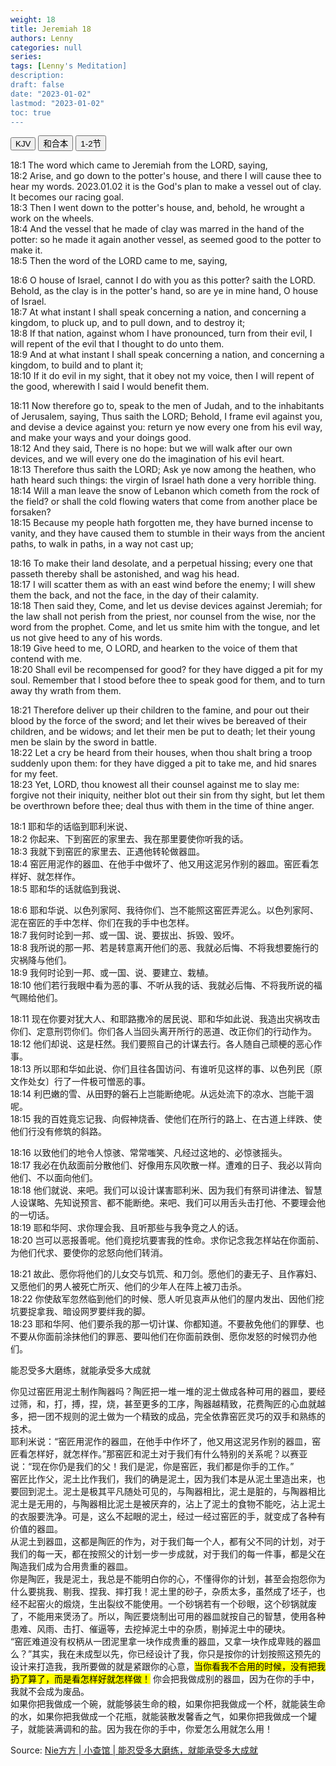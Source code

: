 ```yaml
---
weight: 18
title: Jeremiah 18
authors: Lenny
categories: null
series:
tags: [Lenny's Meditation]
description: 
draft: false
date: "2023-01-02"
lastmod: "2023-01-02"
toc: true
---
```


<!--more-->

<!-- Tab links -->
<div class="tab">
  <button class="tablinks active" onclick="tablabel(event, 'english')">KJV</button>
  <button class="tablinks" onclick="tablabel(event, 'chinese')">和合本</button>
  <button class="tablinks" onclick="tablabel(event, 'verse1')">1-2节</button>
</div>

<!-- Tab content -->
<div id="english" class="tabcontent" style="display:block">

18:1 The word which came to Jeremiah from the LORD, saying,  
18:2 Arise, and go down to the potter's house, and there I will cause thee to hear my words. <a class = "marginnote">2023.01.02 it is the God's plan to make a vessel out of clay.  It becomes our racing goal.</a>   
18:3 Then I went down to the potter's house, and, behold, he wrought a work on the wheels.  
18:4 And the vessel that he made of clay was marred in the hand of the potter: so he made it again another vessel, as seemed good to the potter to make it.  
18:5 Then the word of the LORD came to me, saying,  

18:6 O house of Israel, cannot I do with you as this potter? saith the LORD. Behold, as the clay is in the potter's hand, so are ye in mine hand, O house of Israel.  
18:7 At what instant I shall speak concerning a nation, and concerning a kingdom, to pluck up, and to pull down, and to destroy it;  
18:8 If that nation, against whom I have pronounced, turn from their evil, I will repent of the evil that I thought to do unto them.  
18:9 And at what instant I shall speak concerning a nation, and concerning a kingdom, to build and to plant it;  
18:10 If it do evil in my sight, that it obey not my voice, then I will repent of the good, wherewith I said I would benefit them.  

18:11 Now therefore go to, speak to the men of Judah, and to the inhabitants of Jerusalem, saying, Thus saith the LORD; Behold, I frame evil against you, and devise a device against you: return ye now every one from his evil way, and make your ways and your doings good.  
18:12 And they said, There is no hope: but we will walk after our own devices, and we will every one do the imagination of his evil heart.  
18:13 Therefore thus saith the LORD; Ask ye now among the heathen, who hath heard such things: the virgin of Israel hath done a very horrible thing.  
18:14 Will a man leave the snow of Lebanon which cometh from the rock of the field? or shall the cold flowing waters that come from another place be forsaken?  
18:15 Because my people hath forgotten me, they have burned incense to vanity, and they have caused them to stumble in their ways from the ancient paths, to walk in paths, in a way not cast up;  

18:16 To make their land desolate, and a perpetual hissing; every one that passeth thereby shall be astonished, and wag his head.  
18:17 I will scatter them as with an east wind before the enemy; I will shew them the back, and not the face, in the day of their calamity.  
18:18 Then said they, Come, and let us devise devices against Jeremiah; for the law shall not perish from the priest, nor counsel from the wise, nor the word from the prophet. Come, and let us smite him with the tongue, and let us not give heed to any of his words.  
18:19 Give heed to me, O LORD, and hearken to the voice of them that contend with me.  
18:20 Shall evil be recompensed for good? for they have digged a pit for my soul. Remember that I stood before thee to speak good for them, and to turn away thy wrath from them.  

18:21 Therefore deliver up their children to the famine, and pour out their blood by the force of the sword; and let their wives be bereaved of their children, and be widows; and let their men be put to death; let their young men be slain by the sword in battle.  
18:22 Let a cry be heard from their houses, when thou shalt bring a troop suddenly upon them: for they have digged a pit to take me, and hid snares for my feet.  
18:23 Yet, LORD, thou knowest all their counsel against me to slay me: forgive not their iniquity, neither blot out their sin from thy sight, but let them be overthrown before thee; deal thus with them in the time of thine anger.  
</div>


<div id="chinese" class="tabcontent" style="display:block">

18:1 耶和华的话临到耶利米说、  
18:2 你起来、下到窑匠的家里去、我在那里要使你听我的话。  
18:3 我就下到窑匠的家里去、正遇他转轮做器皿。  
18:4 窑匠用泥作的器皿、在他手中做坏了、他又用这泥另作别的器皿。窑匠看怎样好、就怎样作。  
18:5 耶和华的话就临到我说、  

18:6 耶和华说、以色列家阿、我待你们、岂不能照这窑匠弄泥么。以色列家阿、泥在窑匠的手中怎样、你们在我的手中也怎样。  
18:7 我何时论到一邦、或一国、说、要拔出、拆毁、毁坏。  
18:8 我所说的那一邦、若是转意离开他们的恶、我就必后悔、不将我想要施行的灾祸降与他们。  
18:9 我何时论到一邦、或一国、说、要建立、栽植。  
18:10 他们若行我眼中看为恶的事、不听从我的话、我就必后悔、不将我所说的福气赐给他们。  

18:11 现在你要对犹大人、和耶路撒冷的居民说、耶和华如此说、我造出灾祸攻击你们、定意刑罚你们。你们各人当回头离开所行的恶道、改正你们的行动作为。  
18:12 他们却说、这是枉然。我们要照自己的计谋去行。各人随自己顽梗的恶心作事。  
18:13 所以耶和华如此说、你们且往各国访问、有谁听见这样的事、以色列民〔原文作处女〕行了一件极可憎恶的事。  
18:14 利巴嫩的雪、从田野的磐石上岂能断绝呢。从远处流下的凉水、岂能干涸呢。  
18:15 我的百姓竟忘记我、向假神烧香、使他们在所行的路上、在古道上绊跌、使他们行没有修筑的斜路。  

18:16 以致他们的地令人惊骇、常常嗤笑、凡经过这地的、必惊骇摇头。  
18:17 我必在仇敌面前分散他们、好像用东风吹散一样。遭难的日子、我必以背向他们、不以面向他们。  
18:18 他们就说、来吧。我们可以设计谋害耶利米、因为我们有祭司讲律法、智慧人设谋略、先知说预言、都不能断绝。来吧、我们可以用舌头击打他、不要理会他的一切话。  
18:19 耶和华阿、求你理会我、且听那些与我争竞之人的话。  
18:20 岂可以恶报善呢。他们竟挖坑要害我的性命。求你记念我怎样站在你面前、为他们代求、要使你的忿怒向他们转消。  

18:21 故此、愿你将他们的儿女交与饥荒、和刀剑。愿他们的妻无子、且作寡妇、又愿他们的男人被死亡所灭、他们的少年人在阵上被刀击杀。  
18:22 你使敌军忽然临到他们的时候、愿人听见哀声从他们的屋内发出、因他们挖坑要捉拿我、暗设网罗要绊我的脚。  
18:23 耶和华阿、他们要杀我的那一切计谋、你都知道。不要赦免他们的罪孽、也不要从你面前涂抹他们的罪恶、要叫他们在你面前跌倒、愿你发怒的时候罚办他们。  
</div>


<div id="verse1" class="tabcontent" style="display:block">

能忍受多大磨练，就能承受多大成就  

你见过窑匠用泥土制作陶器吗？陶匠把一堆一堆的泥土做成各种可用的器皿，要经过筛，和，打，搏，捏，烧，甚至更多的工序，陶器越精致，花费陶匠的心血就越多，把一团不规则的泥土做为一个精致的成品，完全依靠窑匠灵巧的双手和熟练的技术。  
  耶利米说：“窑匠用泥作的器皿，在他手中作坏了，他又用这泥另作别的器皿，窑匠看怎样好，就怎样作。”那窑匠和泥土对于我们有什么特别的关系呢？以赛亚说：“现在你仍是我们的父！我们是泥，你是窑匠，我们都是你手的工作。”  
窑匠比作父，泥土比作我们，我们的确是泥土，因为我们本是从泥土里造出来，也要回到泥土。泥土是极其平凡随处可见的，与陶器相比，泥土是脏的，与陶器相比泥土是无用的，与陶器相比泥土是被厌弃的，沾上了泥土的食物不能吃，沾上泥土的衣服要洗净。可是，这么不起眼的泥土，经过一经过窑匠的手，就变成了各种有价值的器皿。  
从泥土到器皿，这都是陶匠的作为，对于我们每一个人，都有父不同的计划，对于我们的每一天，都在按照父的计划一步一步成就，对于我们的每一件事，都是父在陶造我们成为合用贵重的器皿。  
你是陶匠，我是泥土，我总是不能明白你的心，不懂得你的计划，甚至会抱怨你为什么要挑我、剔我、捏我、摔打我！泥土里的砂子，杂质太多，虽然成了坯子，也经不起窑火的煅烧，生出裂纹不能使用。一个砂锅若有一个砂眼，这个砂锅就废了，不能用来煲汤了。所以，陶匠要烧制出可用的器皿就按自己的智慧，使用各种患难、风雨、击打、催逼等，去挖掉泥土中的杂质，剔掉泥土中的硬块。  
“窑匠难道没有权柄从一团泥里拿一块作成贵重的器皿，又拿一块作成卑贱的器皿么？”其实，我在未成型以先，你已经设计了我，你只是按你的计划按照这预先的设计来打造我，我所要做的就是紧跟你的心意，<mark class = "lemon">当你看我不合用的时候，没有把我扔了算了，而是看怎样好就怎样做！</mark> 你会把我做成别的器皿，因为在你的手中，我就不会成为废品。  
如果你把我做成一个碗，就能够装生命的粮，如果你把我做成一个杯，就能装生命的水，如果你把我做成一个花瓶，就能装散发馨香之气，如果你把我做成一个罐子，就能装满调和的盐。因为我在你的手中，你爱怎么用就怎么用！  

Source: <a href = "https://mp.weixin.qq.com/s?__biz=MzUyMTg0MjM2OA==&mid=2247484998&idx=1&sn=bfdb2af73000cf1f20f79896449ebb4b&chksm=f9d5bde9cea234ff46d353f3298972eba782f793e39e630fb70f97e80e236330c4c3042b1d7a&scene=132#wechat_redirect" target="_blank" rel="noopener noreferrer"> Nie方方 | 小查馆 | 能忍受多大磨练，就能承受多大成就</a>

</div>